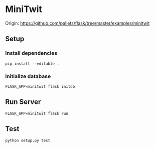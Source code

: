 # MiniTwit
Origin: https://github.com/pallets/flask/tree/master/examples/minitwit

## Setup
### Install dependencies
```
pip install --editable .
```

### Initialize database
```
FLASK_APP=minitwit flask initdb
```

## Run Server
```
FLASK_APP=minitwit flask run
```

## Test
```
python setup.py test
```
